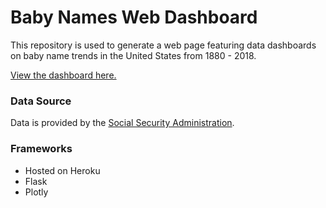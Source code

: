 # Baby Names Web Dashboard
This repository is used to generate a web page featuring data dashboards on baby name trends in the United States from 1880 - 2018.

[View the dashboard here.]("#")

### Data Source
Data is provided by the [Social Security Administration](https://www.ssa.gov/OACT/babynames/limits.html).

### Frameworks
* Hosted on Heroku
* Flask
* Plotly


